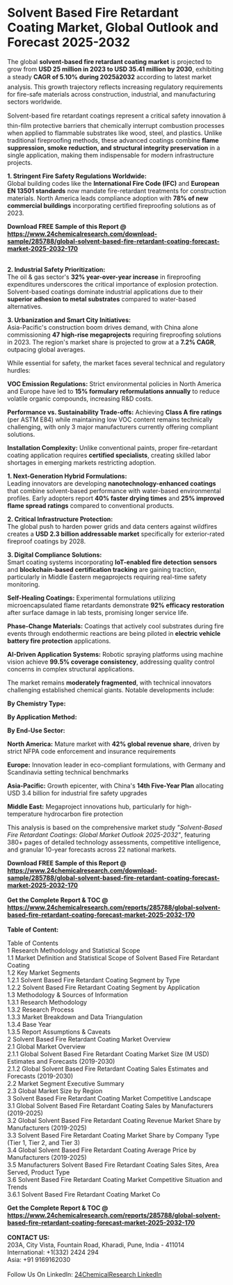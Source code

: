 <h1>Solvent Based Fire Retardant Coating Market, Global Outlook and Forecast 2025-2032</h1><p>The global <strong>solvent-based fire retardant coating market</strong> is projected to grow from <strong>USD 25 million in 2023 to USD 35.41 million by 2030</strong>, exhibiting a steady <strong>CAGR of 5.10% during 2025â2032</strong> according to latest market analysis. This growth trajectory reflects increasing regulatory requirements for fire-safe materials across construction, industrial, and manufacturing sectors worldwide.</p><p>Solvent-based fire retardant coatings represent a critical safety innovation â thin-film protective barriers that chemically interrupt combustion processes when applied to flammable substrates like wood, steel, and plastics. Unlike traditional fireproofing methods, these advanced coatings combine <strong>flame suppression, smoke reduction, and structural integrity preservation</strong> in a single application, making them indispensable for modern infrastructure projects.</p><p><strong>1. Stringent Fire Safety Regulations Worldwide:</strong><br>
Global building codes like the <strong>International Fire Code (IFC)</strong> and <strong>European EN 13501 standards</strong> now mandate fire-retardant treatments for construction materials. North America leads compliance adoption with <strong>78% of new commercial buildings</strong> incorporating certified fireproofing solutions as of 2023.</p><div><b>Download FREE Sample of this Report @ 
            <a href="https://www.24chemicalresearch.com/download-sample/285788/global-solvent-based-fire-retardant-coating-forecast-market-2025-2032-170">
            https://www.24chemicalresearch.com/download-sample/285788/global-solvent-based-fire-retardant-coating-forecast-market-2025-2032-170</a></b></div><br><p><strong>2. Industrial Safety Prioritization:</strong><br>
The oil &amp; gas sector's <strong>32% year-over-year increase</strong> in fireproofing expenditures underscores the critical importance of explosion protection. Solvent-based coatings dominate industrial applications due to their <strong>superior adhesion to metal substrates</strong> compared to water-based alternatives.</p><p><strong>3. Urbanization and Smart City Initiatives:</strong><br>
Asia-Pacific's construction boom drives demand, with China alone commissioning <strong>47 high-rise megaprojects</strong> requiring fireproofing solutions in 2023. The region's market share is projected to grow at a <strong>7.2% CAGR</strong>, outpacing global averages.</p><p>While essential for safety, the market faces several technical and regulatory hurdles:</p><p><strong>VOC Emission Regulations:</strong> Strict environmental policies in North America and Europe have led to <strong>15% formulary reformulations annually</strong> to reduce volatile organic compounds, increasing R&amp;D costs.</p><p><strong>Performance vs. Sustainability Trade-offs:</strong> Achieving <strong>Class A fire ratings</strong> (per ASTM E84) while maintaining low VOC content remains technically challenging, with only 3 major manufacturers currently offering compliant solutions.</p><p><strong>Installation Complexity:</strong> Unlike conventional paints, proper fire-retardant coating application requires <strong>certified specialists</strong>, creating skilled labor shortages in emerging markets restricting adoption.</p><p><strong>1. Next-Generation Hybrid Formulations:</strong><br>
Leading innovators are developing <strong>nanotechnology-enhanced coatings</strong> that combine solvent-based performance with water-based environmental profiles. Early adopters report <strong>40% faster drying times</strong> and <strong>25% improved flame spread ratings</strong> compared to conventional products.</p><p><strong>2. Critical Infrastructure Protection:</strong><br>
The global push to harden power grids and data centers against wildfires creates a <strong>USD 2.3 billion addressable market</strong> specifically for exterior-rated fireproof coatings by 2028.</p><p><strong>3. Digital Compliance Solutions:</strong><br>
Smart coating systems incorporating <strong>IoT-enabled fire detection sensors</strong> and <strong>blockchain-based certification tracking</strong> are gaining traction, particularly in Middle Eastern megaprojects requiring real-time safety monitoring.</p><p><strong>Self-Healing Coatings:</strong> Experimental formulations utilizing microencapsulated flame retardants demonstrate <strong>92% efficacy restoration</strong> after surface damage in lab tests, promising longer service life.</p><p><strong>Phase-Change Materials:</strong> Coatings that actively cool substrates during fire events through endothermic reactions are being piloted in <strong>electric vehicle battery fire protection</strong> applications.</p><p><strong>AI-Driven Application Systems:</strong> Robotic spraying platforms using machine vision achieve <strong>99.5% coverage consistency</strong>, addressing quality control concerns in complex structural applications.</p><p>The market remains <strong>moderately fragmented</strong>, with technical innovators challenging established chemical giants. Notable developments include:</p><p><strong>By Chemistry Type:</strong></p><p><strong>By Application Method:</strong></p><p><strong>By End-Use Sector:</strong></p><p><strong>North America:</strong> Mature market with <strong>42% global revenue share</strong>, driven by strict NFPA code enforcement and insurance requirements</p><p><strong>Europe:</strong> Innovation leader in eco-compliant formulations, with Germany and Scandinavia setting technical benchmarks</p><p><strong>Asia-Pacific:</strong> Growth epicenter, with China's <strong>14th Five-Year Plan</strong> allocating USD 3.4 billion for industrial fire safety upgrades</p><p><strong>Middle East:</strong> Megaproject innovations hub, particularly for high-temperature hydrocarbon fire protection</p><p>This analysis is based on the comprehensive market study <em>"Solvent-Based Fire Retardant Coatings: Global Market Outlook 2025-2032"</em>, featuring 380+ pages of detailed technology assessments, competitive intelligence, and granular 10-year forecasts across 22 national markets.</p><div><b>Download FREE Sample of this Report @ 
            <a href="https://www.24chemicalresearch.com/download-sample/285788/global-solvent-based-fire-retardant-coating-forecast-market-2025-2032-170">
            https://www.24chemicalresearch.com/download-sample/285788/global-solvent-based-fire-retardant-coating-forecast-market-2025-2032-170</a></b></div><br><div><b>Get the Complete Report & TOC @ 
            <a href="https://www.24chemicalresearch.com/reports/285788/global-solvent-based-fire-retardant-coating-forecast-market-2025-2032-170">
            https://www.24chemicalresearch.com/reports/285788/global-solvent-based-fire-retardant-coating-forecast-market-2025-2032-170</a></b></div><br>
            <b>Table of Content:</b><p>Table of Contents<br />
1 Research Methodology and Statistical Scope<br />
1.1 Market Definition and Statistical Scope of Solvent Based Fire Retardant Coating<br />
1.2 Key Market Segments<br />
1.2.1 Solvent Based Fire Retardant Coating Segment by Type<br />
1.2.2 Solvent Based Fire Retardant Coating Segment by Application<br />
1.3 Methodology & Sources of Information<br />
1.3.1 Research Methodology<br />
1.3.2 Research Process<br />
1.3.3 Market Breakdown and Data Triangulation<br />
1.3.4 Base Year<br />
1.3.5 Report Assumptions & Caveats<br />
2 Solvent Based Fire Retardant Coating Market Overview<br />
2.1 Global Market Overview<br />
2.1.1 Global Solvent Based Fire Retardant Coating Market Size (M USD) Estimates and Forecasts (2019-2030)<br />
2.1.2 Global Solvent Based Fire Retardant Coating Sales Estimates and Forecasts (2019-2030)<br />
2.2 Market Segment Executive Summary<br />
2.3 Global Market Size by Region<br />
3 Solvent Based Fire Retardant Coating Market Competitive Landscape<br />
3.1 Global Solvent Based Fire Retardant Coating Sales by Manufacturers (2019-2025)<br />
3.2 Global Solvent Based Fire Retardant Coating Revenue Market Share by Manufacturers (2019-2025)<br />
3.3 Solvent Based Fire Retardant Coating Market Share by Company Type (Tier 1, Tier 2, and Tier 3)<br />
3.4 Global Solvent Based Fire Retardant Coating Average Price by Manufacturers (2019-2025)<br />
3.5 Manufacturers Solvent Based Fire Retardant Coating Sales Sites, Area Served, Product Type<br />
3.6 Solvent Based Fire Retardant Coating Market Competitive Situation and Trends<br />
3.6.1 Solvent Based Fire Retardant Coating Market Co</p><div><b>Get the Complete Report & TOC @ 
            <a href="https://www.24chemicalresearch.com/reports/285788/global-solvent-based-fire-retardant-coating-forecast-market-2025-2032-170">
            https://www.24chemicalresearch.com/reports/285788/global-solvent-based-fire-retardant-coating-forecast-market-2025-2032-170</a></b></div><br><b>CONTACT US:</b><br>
            203A, City Vista, Fountain Road, Kharadi, Pune, India - 411014<br>
            International: +1(332) 2424 294<br>
            Asia: +91 9169162030 <br><br>
            Follow Us On LinkedIn: <a href="https://www.linkedin.com/company/24chemicalresearch/">24ChemicalResearch LinkedIn</a>